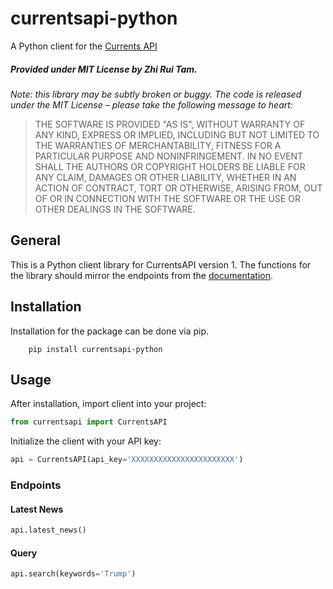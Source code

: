 # currentsapi-python
A Python client for the [Currents API](https://currentsapi.services/documents)

##### Provided under MIT License by Zhi Rui Tam.
*Note: this library may be subtly broken or buggy. The code is released under
the MIT License – please take the following message to heart:*
> THE SOFTWARE IS PROVIDED "AS IS", WITHOUT WARRANTY OF ANY KIND, EXPRESS OR
IMPLIED, INCLUDING BUT NOT LIMITED TO THE WARRANTIES OF MERCHANTABILITY, FITNESS
FOR A PARTICULAR PURPOSE AND NONINFRINGEMENT. IN NO EVENT SHALL THE AUTHORS OR
COPYRIGHT HOLDERS BE LIABLE FOR ANY CLAIM, DAMAGES OR OTHER LIABILITY, WHETHER
IN AN ACTION OF CONTRACT, TORT OR OTHERWISE, ARISING FROM, OUT OF OR IN
CONNECTION WITH THE SOFTWARE OR THE USE OR OTHER DEALINGS IN THE SOFTWARE.

## General 

This is a Python client library for CurrentsAPI version 1. The functions for the library should mirror the
endpoints from the [documentation](https://currentsapi.services/documents). 

## Installation
Installation for the package can be done via pip.

```commandline
    pip install currentsapi-python
```

## Usage

After installation, import client into your project:

```python
from currentsapi import CurrentsAPI
```

Initialize the client with your API key:

```python
api = CurrentsAPI(api_key='XXXXXXXXXXXXXXXXXXXXXXX')
```

### Endpoints
 
#### Latest News

```python
api.latest_news()
```
#### Query

```python
api.search(keywords='Trump')
```


